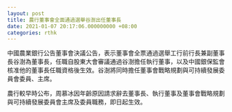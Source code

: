 ```yaml
---
layout: post
title: 農行董事會全面通過選舉谷澍出任董事長
date: 2021-01-07 20:17:06.000000000 +08:00
categories: rthk
---
```


中國農業銀行公告董事會決議公告，表示董事會全票通過選舉工行前行長兼副董事長谷澍為董事長，任職自股東大會審議通過谷澍擔任執行董事，以及中國銀保監會核准他的董事長任職資格後生效。谷澍將同時擔任董事會戰略規劃與可持續發展委員會委員、主席。

農行較早時公布，周慕冰因年齡原因請求辭去董事長、執行董事及董事會戰略規劃與可持續發展委員會主席及委員職務，即日起生效。
